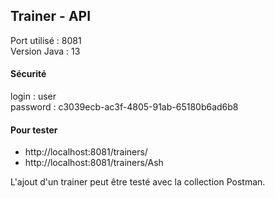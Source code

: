 ## Trainer - API

Port utilisé : 8081  
Version Java : 13

#### Sécurité 
 
login : user  
password : c3039ecb-ac3f-4805-91ab-65180b6ad6b8

#### Pour tester

* http://localhost:8081/trainers/
* http://localhost:8081/trainers/Ash

L'ajout d'un trainer peut être testé avec la collection Postman.
